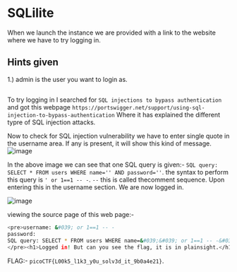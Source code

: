# SQLilite
When we launch the instance we are provided with a link to the website where we have to try logging in.

## Hints given
1.) admin is the user you want to login as.
##

To try logging in I searched for `SQL injections to bypass authentication` and got this webpage `https://portswigger.net/support/using-sql-injection-to-bypass-authentication`
Where it has explained the different typre of SQL injection attacks.

Now to check for SQL injection vulnerability we have to enter single quote in the username area.
If any is present, it will show this kind of message.
![image](https://github.com/user-attachments/assets/af87a89c-3020-4959-a87a-2617188d344f)

In the above image we can see that one SQL query is given:- `SQL query: SELECT * FROM users WHERE name='' AND password=''`.
the syntax to perform this query is `' or 1==1 -- -`.
`--` this is called thecomment sequence.
Upon entering this in the username section. We are now logged in.

![image](https://github.com/user-attachments/assets/99ec3dc5-da49-4ad6-b890-117711a1f56d)

viewing the source page of this web page:-
```bash
<pre>username: &#039; or 1==1 -- -
password: 
SQL query: SELECT * FROM users WHERE name=&#039;&#039; or 1==1 -- -&#039; AND password=&#039;&#039;
</pre><h1>Logged in! But can you see the flag, it is in plainsight.</h1><p hidden>Your flag is: picoCTF{L00k5_l1k3_y0u_solv3d_it_9b0a4e21}</p>
```

FLAG:- `picoCTF{L00k5_l1k3_y0u_solv3d_it_9b0a4e21}`.

